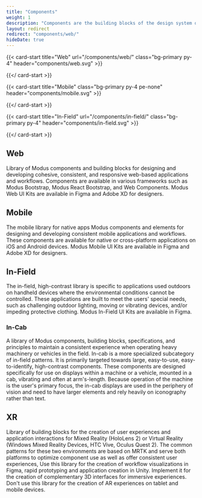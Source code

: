 ```yaml
---
title: "Components"
weight: 1
description: "Components are the building blocks of the design system designed with users in mind."
layout: redirect
redirect: "components/web/"
hideDate: true
---
```


<style data-pagefind-ignore>
.feedback,
.feedback-center,
main .nav-tabs {
  display: none !important;
}
</style>

<div class="row row-cols-1 row-cols-sm-2 row-cols-xl-3 pe-none">

{{< card-start title="Web" url="/components/web/" class="bg-primary py-4" header="components/web.svg" >}}

{{</ card-start >}}

{{< card-start title="Mobile" class="bg-primary py-4 pe-none" header="components/mobile.svg" >}}

{{</ card-start >}}

{{< card-start title="In-Field" url="/components/in-field/" class="bg-primary py-4" header="components/in-field.svg" >}}

{{</ card-start >}}

<!--
{{< card-start title="Desktop" url="/components/desktop/" class="bg-primary py-4 d-none" header="components/desktop.svg" >}}
{{</ card-start >}}
{{< card-start title="XR" url="/components/xr/" class="bg-primary py-4 d-none" header="components/vr-mr.svg" >}}
{{</ card-start >}}
-->

</div>

## Web

Library of Modus components and building blocks for designing and developing cohesive, consistent, and responsive web-based applications and workflows. Components are available in various frameworks such as Modus Bootstrap, Modus React Bootstrap, and Web Components. Modus Web UI Kits are available in Figma and Adobe XD for designers.

## Mobile

The mobile library for native apps Modus components and elements for designing and developing consistent mobile applications and workflows. These components are available for native or cross-platform applications on iOS and Android devices. Modus Mobile UI Kits are available in Figma and Adobe XD for designers.

## In-Field

The in-field, high-contrast library is specific to applications used outdoors on handheld devices where the environmental conditions cannot be controlled. These applications are built to meet the users' special needs, such as challenging outdoor lighting, moving or vibrating devices, and/or impeding protective clothing. Modus In-Field UI Kits are available in Figma.

### In-Cab

A library of Modus components, building blocks, specifications, and principles to maintain a consistent experience when operating heavy machinery or vehicles in the field. In-cab is a more specialized subcategory of in-field patterns. It is primarily targeted towards large, easy-to-use, easy-to-identify, high-contrast components. These components are designed specifically for use on displays within a machine or a vehicle, mounted in a cab, vibrating and often at arm's-length. Because operation of the machine is the user's primary focus, the in-cab displays are used in the periphery of vision and need to have larger elements and rely heavily on iconography rather than text.

## XR

Library of building blocks for the creation of user experiences and application interactions for Mixed Reality (HoloLens 2) or Virtual Reality (Windows Mixed Reality Devices, HTC Vive, Oculus Quest 2). The common patterns for these two environments are based on MRTK and serve both platforms to optimize component use as well as offer consistent user experiences,
Use this library for the creation of workflow visualizations in Figma, rapid prototyping and application creation in Unity. Implement it for the creation of complementary 3D interfaces for immersive experiences. Don't use this library for the creation of AR experiences on tablet and mobile devices.

<!--
## Desktop

Desktop application patterns for software that can be installed on a single computer (laptop or desktop) used to perform specific tasks. _COMING SOON!_
--->
